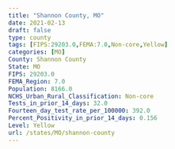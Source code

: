 ```yaml
---
title: "Shannon County, MO"
date: 2021-02-13
draft: false
type: county
tags: [FIPS:29203.0,FEMA:7.0,Non-core,Yellow]
categories: [MO]
County: Shannon County
State: MO
FIPS: 29203.0
FEMA_Region: 7.0
Population: 8166.0
NCHS_Urban_Rural_Classification: Non-core
Tests_in_prior_14_days: 32.0
Fourteen_day_test_rate_per_100000: 392.0
Percent_Positivity_in_prior_14_days: 0.156
Level: Yellow
url: /states/MO/shannon-county
---
```



